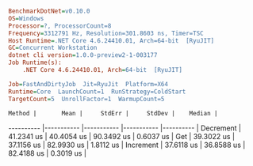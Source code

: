 ``` ini

BenchmarkDotNet=v0.10.0
OS=Windows
Processor=?, ProcessorCount=8
Frequency=3312791 Hz, Resolution=301.8603 ns, Timer=TSC
Host Runtime=.NET Core 4.6.24410.01, Arch=64-bit  [RyuJIT]
GC=Concurrent Workstation
dotnet cli version=1.0.0-preview2-1-003177
Job Runtime(s):
	.NET Core 4.6.24410.01, Arch=64-bit  [RyuJIT]

Job=FastAndDirtyJob  Jit=RyuJit  Platform=X64  
Runtime=Core  LaunchCount=1  RunStrategy=ColdStart  
TargetCount=5  UnrollFactor=1  WarmupCount=5  

```
    Method |       Mean |     StdErr |     StdDev |    Median |
---------- |----------- |----------- |----------- |---------- |
 Decrement | 41.2341 us | 40.4054 us | 90.3492 us | 0.6037 us |
       Get | 39.3022 us | 37.1156 us | 82.9930 us | 1.8112 us |
 Increment | 37.6118 us | 36.8588 us | 82.4188 us | 0.3019 us |
